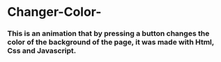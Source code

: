 # Changer-Color-
### This is an animation that by pressing a button changes the color of the background of the page, it was made with Html, Css and Javascript.
